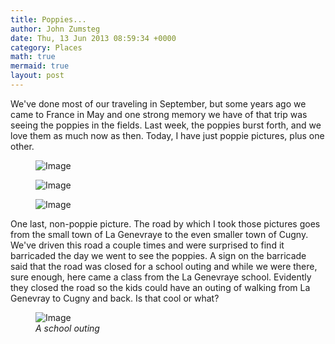 ```yaml
---
title: Poppies...
author: John Zumsteg
date: Thu, 13 Jun 2013 08:59:34 +0000
category: Places
math: true
mermaid: true
layout: post
---
```

We've done most of our traveling in September, but some years ago we came to France in May and one strong memory we have of that trip was seeing the poppies in the fields. Last week, the poppies burst forth, and we love them as much now as then. Today, I have just poppie pictures, plus one other.
<figure class = "landscape">
	<img src="{{ "/assets/images/2013/06/poppies-7.jpg" | prepend: site.baseurl | prepend: site.url }}" alt="Image" />
	<figcaption><em></em></figcaption>
</figure><figure class = "landscape">
	<img src="{{ "/assets/images/2013/06/poppies-3.jpg" | prepend: site.baseurl | prepend: site.url }}" alt="Image" />
	<figcaption><em></em></figcaption>
</figure><figure class = "landscape">
	<img src="{{ "/assets/images/2013/06/poppies-5.jpg" | prepend: site.baseurl | prepend: site.url }}" alt="Image" />
	<figcaption><em></em></figcaption>
</figure>


One last, non-poppie picture. The road by which I took those pictures goes from the small town of La Genevraye to the even smaller town of Cugny. We've driven this road a couple times and were surprised to find it barricaded the day we went to see the poppies. A sign on the barricade said that the road was closed for a school outing and while we were there, sure enough, here came a class from the La Genevraye school. Evidently they closed the road so the kids could have an outing of walking from La Genevray to Cugny and back. Is that cool or what?

<figure class = "portrait">
	<img src="{{ "/assets/images/2013/06/kids-on-road.jpg" | prepend: site.baseurl | prepend: site.url }}" alt="Image" />
	<figcaption><em>A school outing</em></figcaption>
</figure>
